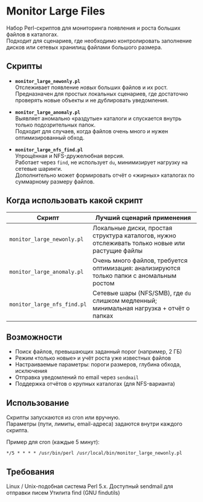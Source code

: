 # Monitor Large Files

Набор Perl-скриптов для мониторинга появления и роста больших файлов в каталогах.  
Подходит для сценариев, где необходимо контролировать заполнение дисков или сетевых хранилищ файлами большого размера.

## Скрипты

- **`monitor_large_newonly.pl`**  
  Отслеживает появление *новых* больших файлов и их рост.  
  Предназначен для простых локальных сценариев, где достаточно проверять новые объекты и не дублировать уведомления.

- **`monitor_large_anomaly.pl`**  
  Выявляет аномально «раздутые» каталоги и спускается внутрь только подозрительных папок.  
  Подходит для случаев, когда файлов очень много и нужен оптимизированный обход.

- **`monitor_large_nfs_find.pl`**  
  Упрощённая и NFS-дружелюбная версия.  
  Работает через `find`, не использует `du`, минимизирует нагрузку на сетевые шаринги.  
  Дополнительно может формировать отчёт о «жирных» каталогах по суммарному размеру файлов.

## Когда использовать какой скрипт

| Скрипт                     | Лучший сценарий применения                                                                  |
|-----------------------------|---------------------------------------------------------------------------------------------|
| `monitor_large_newonly.pl`  | Локальные диски, простая структура каталогов, нужно отслеживать только новые или растущие файлы |
| `monitor_large_anomaly.pl`  | Очень много файлов, требуется оптимизация: анализируются только папки с аномальным ростом      |
| `monitor_large_nfs_find.pl` | Сетевые шары (NFS/SMB), где `du` слишком медленный; минимальная нагрузка + отчёт о папках      |

## Возможности

- Поиск файлов, превышающих заданный порог (например, 2 ГБ)  
- Режим «только новые» и учёт роста уже известных файлов  
- Настраиваемые параметры: пороги размеров, глубина обхода, исключения  
- Отправка уведомлений по email через `sendmail`  
- Поддержка отчётов о крупных каталогах (для NFS-варианта)

## Использование

Скрипты запускаются из cron или вручную.  
Параметры (пути, лимиты, email-адреса) задаются внутри каждого скрипта.  

Пример для cron (каждые 5 минут):

```cron
*/5 * * * * /usr/bin/perl /usr/local/bin/monitor_large_newonly.pl
```

## Требования

Linux / Unix-подобная система
Perl 5.x.
Доступный sendmail для отправки писем
Утилита find (GNU findutils)

